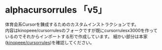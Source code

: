 # alphacursorrules 「v5」


体育会系Cursorを錬成するためのカスタムインストラクションです。  
内容はkinopeee/cursorrulesのフォークですが既にcursorrulesx3000を作っているのでそれからインポートする形で作成しています。
細かい部分は本家([kinopeee/cursorrules](https://github.com/kinopeee/cursorrules))を確認してください。

